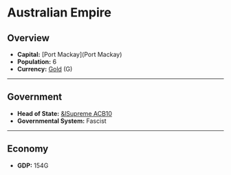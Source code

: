 # Australian Empire

## Overview

- **Capital:** [Port Mackay](Port Mackay)
- **Population:** 6
- **Currency:** [Gold](Gold) (G)

---

## Government

- **Head of State:** [&lSupreme ACB10](ACB10)
- **Governmental System:** Fascist

---

## Economy

- **GDP:** <!-- GDP -->154G